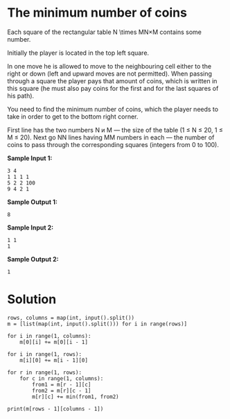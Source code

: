 # The minimum number of coins

Each square of the rectangular table N \times MN×M contains some number.

Initially the player is located in the top left square.

In one move he is allowed to move to the neighbouring cell either to the right or down (left and upward moves are not permitted). When passing through a square the player pays that amount of coins, which is written in this square (he must also pay coins for the first and for the last squares of his path).

You need to find the minimum number of coins, which the player needs to take in order to get to the bottom right corner.

First line has the two numbers N и M — the size of the table (1 ≤ N ≤ 20,  1 ≤ M ≤ 20).
Next go NN lines having MM numbers in each — the number of coins to pass through the corresponding squares (integers from 0 to 100).

**Sample Input 1:**
```
3 4
1 1 1 1
5 2 2 100
9 4 2 1
```
**Sample Output 1:**
```
8
```
**Sample Input 2:**
```
1 1
1
```
**Sample Output 2:**
```
1
```
# Solution
```
rows, columns = map(int, input().split())
m = [list(map(int, input().split())) for i in range(rows)]

for i in range(1, columns):
    m[0][i] += m[0][i - 1]

for i in range(1, rows):
    m[i][0] += m[i - 1][0]

for r in range(1, rows):
    for c in range(1, columns):
        from1 = m[r - 1][c]
        from2 = m[r][c - 1]
        m[r][c] += min(from1, from2)

print(m[rows - 1][columns - 1])
```